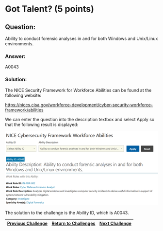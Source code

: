 # Got Talent? (5 points)

## Question:

Ability to conduct forensic analyses in and for both Windows and Unix/Linux environments.

### Answer:

A0043

### Solution:

The NICE Security Framework for Workforce Abilities can be found at the following website:

https://niccs.cisa.gov/workforce-development/cyber-security-workforce-framework/abilities

We can enter the question into the description textbox and select Apply so that the following result is displayed:

![nice-screenshot.png](nice-screenshot.png)

The solution to the challenge is the Ability ID, which is A0043.

| [Previous Challenge](/Challenges/Investigate/1) | [Return to Challenges](/Challenges/../../../#modules) | [Next Challenge](/Challenges/Investigate/3) |
| :------- | :-----: | ------: |